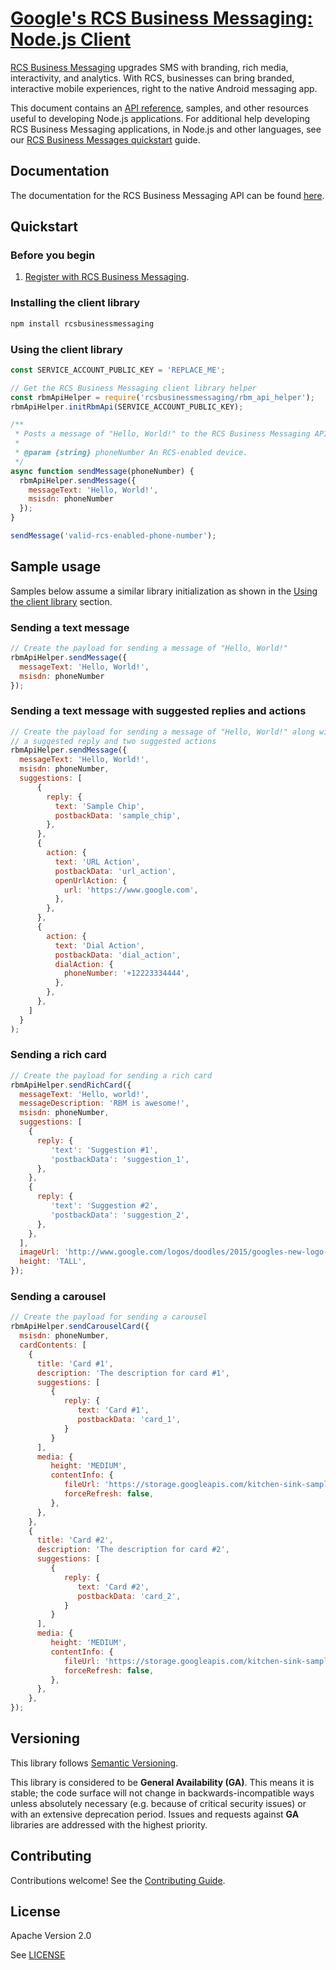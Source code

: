 # [Google's RCS Business Messaging: Node.js Client](https://github.com/google-business-communications/nodejs-rcsbusinessmessaging)

[RCS Business Messaging](https://developers.google.com/business-communications/rcs-business-messaging/guides/get-started/how-it-works) upgrades SMS with branding, rich media, interactivity, and analytics. With RCS, businesses can bring branded, interactive mobile experiences, right to the native Android messaging app.

This document contains an [API reference](https://developers.google.com/business-communications/rcs-business-messaging/reference/rest), samples, and other resources useful to developing Node.js applications.
For additional help developing RCS Business Messaging applications, in Node.js and other languages, see our
[RCS Business Messages quickstart](https://developers.google.com/business-communications/rcs-business-messaging/guides/get-started/first-agent) guide.

## Documentation

The documentation for the RCS Business Messaging API can be found [here](https://developers.google.com/business-communications/rcs-business-messaging/reference/rest).

## Quickstart

### Before you begin

1.  [Register with RCS Business Messaging](https://developers.google.com/business-communications/rcs-business-messaging/guides/get-started/register-partner).

### Installing the client library

```bash
npm install rcsbusinessmessaging
```

### Using the client library

```javascript
const SERVICE_ACCOUNT_PUBLIC_KEY = 'REPLACE_ME';

// Get the RCS Business Messaging client library helper
const rbmApiHelper = require('rcsbusinessmessaging/rbm_api_helper');
rbmApiHelper.initRbmApi(SERVICE_ACCOUNT_PUBLIC_KEY);

/**
 * Posts a message of "Hello, World!" to the RCS Business Messaging API.
 *
 * @param {string} phoneNumber An RCS-enabled device.
 */
async function sendMessage(phoneNumber) {
  rbmApiHelper.sendMessage({
    messageText: 'Hello, World!',
    msisdn: phoneNumber
  });
}

sendMessage('valid-rcs-enabled-phone-number');
```

## Sample usage

Samples below assume a similar library initialization as shown in the [Using the client library](https://github.com/google-business-communications/nodejs-businessmessages#using-the-client-library) section.

### Sending a text message

```javascript
// Create the payload for sending a message of "Hello, World!"
rbmApiHelper.sendMessage({
  messageText: 'Hello, World!',
  msisdn: phoneNumber
});
```

### Sending a text message with suggested replies and actions

```javascript
// Create the payload for sending a message of "Hello, World!" along with
// a suggested reply and two suggested actions
rbmApiHelper.sendMessage({
  messageText: 'Hello, World!',
  msisdn: phoneNumber,
  suggestions: [
      {
        reply: {
          text: 'Sample Chip',
          postbackData: 'sample_chip',
        },
      },
      {
        action: {
          text: 'URL Action',
          postbackData: 'url_action',
          openUrlAction: {
            url: 'https://www.google.com',
          },
        },
      },
      {
        action: {
          text: 'Dial Action',
          postbackData: 'dial_action',
          dialAction: {
            phoneNumber: '+12223334444',
          },
        },
      },
    ]
  }
);
```

### Sending a rich card

```javascript
// Create the payload for sending a rich card
rbmApiHelper.sendRichCard({
  messageText: 'Hello, world!',
  messageDescription: 'RBM is awesome!',
  msisdn: phoneNumber,
  suggestions: [
    {
      reply: {
         'text': 'Suggestion #1',
         'postbackData': 'suggestion_1',
      },
    },
    {
      reply: {
         'text': 'Suggestion #2',
         'postbackData': 'suggestion_2',
      },
    },
  ],
  imageUrl: 'http://www.google.com/logos/doodles/2015/googles-new-logo-5078286822539264.3-hp2x.gif',
  height: 'TALL',
});
```

### Sending a carousel

```javascript
// Create the payload for sending a carousel
rbmApiHelper.sendCarouselCard({
  msisdn: phoneNumber,
  cardContents: [
    {
      title: 'Card #1',
      description: 'The description for card #1',
      suggestions: [
         {
            reply: {
               text: 'Card #1',
               postbackData: 'card_1',
            }
         }
      ],
      media: {
         height: 'MEDIUM',
         contentInfo: {
            fileUrl: 'https://storage.googleapis.com/kitchen-sink-sample-images/cute-dog.jpg',
            forceRefresh: false,
         },
      },
    },
    {
      title: 'Card #2',
      description: 'The description for card #2',
      suggestions: [
         {
            reply: {
               text: 'Card #2',
               postbackData: 'card_2',
            }
         }
      ],
      media: {
         height: 'MEDIUM',
         contentInfo: {
            fileUrl: 'https://storage.googleapis.com/kitchen-sink-sample-images/elephant.jpg',
            forceRefresh: false,
         },
      },
    },
});
```

## Versioning

This library follows [Semantic Versioning](http://semver.org/).

This library is considered to be **General Availability (GA)**. This means it
is stable; the code surface will not change in backwards-incompatible ways
unless absolutely necessary (e.g. because of critical security issues) or with
an extensive deprecation period. Issues and requests against **GA** libraries
are addressed with the highest priority.

## Contributing

Contributions welcome! See the [Contributing Guide](https://github.com/google-business-communications/nodejs-businessmessages/CONTRIBUTING.md).

## License

Apache Version 2.0

See [LICENSE](https://github.com/google-business-communications/nodejs-businessmessages/LICENSE)
